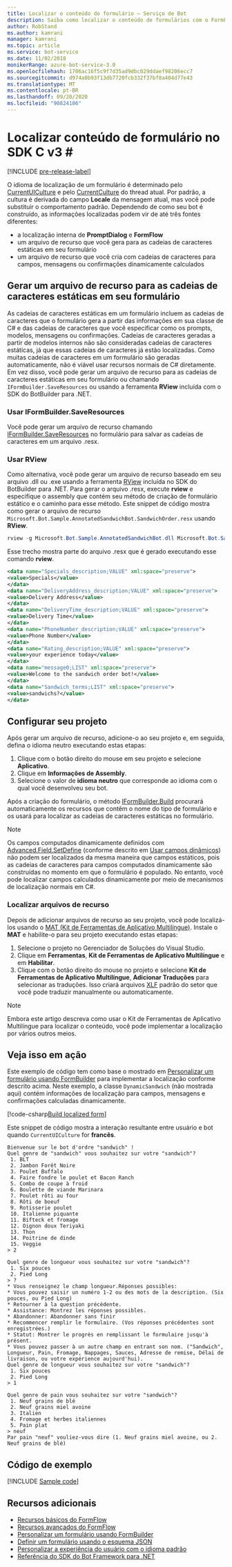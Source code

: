 ```yaml
---
title: Localizar o conteúdo do formulário – Serviço de Bot
description: Saiba como localizar o conteúdo de formulários com o FormFlow e o SDK do Bot Framework para .NET.
author: RobStand
ms.author: kamrani
manager: kamrani
ms.topic: article
ms.service: bot-service
ms.date: 11/02/2018
monikerRange: azure-bot-service-3.0
ms.openlocfilehash: 1706ac16f5c9f7d35ad9dbc029ddaef98206ecc7
ms.sourcegitcommit: d974a0b93f13db7720fcb332f37bf8a404d77e43
ms.translationtype: MT
ms.contentlocale: pt-BR
ms.lasthandoff: 09/20/2020
ms.locfileid: "90824106"
---
```

# <a name="localize-form-content-in-the-v3-c-sdk"></a>Localizar conteúdo de formulário no SDK C v3 \#

[!INCLUDE [pre-release-label](../includes/pre-release-label-v3.md)]

O idioma de localização de um formulário é determinado pelo [CurrentUICulture](https://msdn.microsoft.com/library/system.threading.thread.currentuiculture(v=vs.110).aspx) e pelo [CurrentCulture](https://msdn.microsoft.com/library/system.threading.thread.currentculture(v=vs.110).aspx) do thread atual.
Por padrão, a cultura é derivada do campo **Locale** da mensagem atual, mas você pode substituir o comportamento padrão.
Dependendo de como seu bot é construído, as informações localizadas podem vir de até três fontes diferentes:

- a localização interna de **PromptDialog** e **FormFlow**
- um arquivo de recurso que você gera para as cadeias de caracteres estáticas em seu formulário
- um arquivo de recurso que você cria com cadeias de caracteres para campos, mensagens ou confirmações dinamicamente calculados

## <a name="generate-a-resource-file-for-the-static-strings-in-your-form"></a>Gerar um arquivo de recurso para as cadeias de caracteres estáticas em seu formulário

As cadeias de caracteres estáticas em um formulário incluem as cadeias de caracteres que o formulário gera a partir das informações em sua classe de C# e das cadeias de caracteres que você especificar como os prompts, modelos, mensagens ou confirmações.
Cadeias de caracteres geradas a partir de modelos internos não são consideradas cadeias de caracteres estáticas, já que essas cadeias de caracteres já estão localizadas.
Como muitas cadeias de caracteres em um formulário são geradas automaticamente, não é viável usar recursos normais de C# diretamente.
Em vez disso, você pode gerar um arquivo de recurso para as cadeias de caracteres estáticas em seu formulário ou chamando `IFormBuilder.SaveResources` ou usando a ferramenta **RView** incluída com o SDK do BotBuilder para .NET.

### <a name="use-iformbuildersaveresources"></a>Usar IFormBuilder.SaveResources

Você pode gerar um arquivo de recurso chamando [IFormBuilder.SaveResources][saveResources] no formulário para salvar as cadeias de caracteres em um arquivo .resx.

### <a name="use-rview"></a>Usar RView

Como alternativa, você pode gerar um arquivo de recurso baseado em seu arquivo .dll ou .exe usando a ferramenta <a href="https://aka.ms/v3-cs-RView-library" target="_blank">RView</a> incluída no SDK do BotBuilder para .NET.
Para gerar o arquivo .resx, execute **rview** e especifique o assembly que contém seu método de criação de formulário estático e o caminho para esse método.
Este snippet de código mostra como gerar o arquivo de recurso `Microsoft.Bot.Sample.AnnotatedSandwichBot.SandwichOrder.resx` usando **RView**.

```csharp
rview -g Microsoft.Bot.Sample.AnnotatedSandwichBot.dll Microsoft.Bot.Sample.AnnotatedSandwichBot.SandwichOrder.BuildForm
```

Esse trecho mostra parte do arquivo .resx que é gerado executando esse comando **rview**.

```xml
<data name="Specials_description;VALUE" xml:space="preserve">
<value>Specials</value>
</data>
<data name="DeliveryAddress_description;VALUE" xml:space="preserve">
<value>Delivery Address</value>
</data>
<data name="DeliveryTime_description;VALUE" xml:space="preserve">
<value>Delivery Time</value>
</data>
<data name="PhoneNumber_description;VALUE" xml:space="preserve">
<value>Phone Number</value>
</data>
<data name="Rating_description;VALUE" xml:space="preserve">
<value>your experience today</value>
</data>
<data name="message0;LIST" xml:space="preserve">
<value>Welcome to the sandwich order bot!</value>
</data>
<data name="Sandwich_terms;LIST" xml:space="preserve">
<value>sandwichs?</value>
</data>
```

## <a name="configure-your-project"></a>Configurar seu projeto

Após gerar um arquivo de recurso, adicione-o ao seu projeto e, em seguida, defina o idioma neutro executando estas etapas: 

1. Clique com o botão direito do mouse em seu projeto e selecione **Aplicativo**.
2. Clique em **Informações de Assembly**.
3. Selecione o valor de **idioma neutro** que corresponde ao idioma com o qual você desenvolveu seu bot.

Após a criação do formulário, o método [IFormBuilder.Build][build] procurará automaticamente os recursos que contêm o nome do tipo de formulário e os usará para localizar as cadeias de caracteres estáticas no formulário. 

> [!NOTE]
> Os campos computados dinamicamente definidos com [Advanced.Field.SetDefine][setDefine] (conforme descrito em [Usar campos dinâmicos](bot-builder-dotnet-formflow-formbuilder.md#dynamically-define-field-values-confirmations-and-messages)) não podem ser localizados da mesma maneira que campos estáticos, pois as cadeias de caracteres para campos computados dinamicamente são construídas no momento em que o formulário é populado. No entanto, você pode localizar campos calculados dinamicamente por meio de mecanismos de localização normais em C#.

### <a name="localize-resource-files"></a>Localizar arquivos de recurso 

Depois de adicionar arquivos de recurso ao seu projeto, você pode localizá-los usando o <a href="https://developer.microsoft.com/windows/develop/multilingual-app-toolkit" target="_blank">MAT (Kit de Ferramentas de Aplicativo Multilíngue)</a>. Instale o **MAT** e habilite-o para seu projeto executando estas etapas:

1. Selecione o projeto no Gerenciador de Soluções do Visual Studio.
2. Clique em **Ferramentas**, **Kit de Ferramentas de Aplicativo Multilíngue**  e em **Habilitar**.
3. Clique com o botão direito do mouse no projeto e selecione **Kit de Ferramentas de Aplicativo Multilíngue**, **Adicionar Traduções** para selecionar as traduções. Isso criará arquivos <a href="https://en.wikipedia.org/wiki/XLIFF" target="_blank">XLF</a> padrão do setor que você pode traduzir manualmente ou automaticamente.

> [!NOTE]
> Embora este artigo descreva como usar o Kit de Ferramentas de Aplicativo Multilíngue para localizar o conteúdo, você pode implementar a localização por vários outros meios.

## <a name="see-it-in-action"></a>Veja isso em ação

Este exemplo de código tem como base o mostrado em [Personalizar um formulário usando FormBuilder](bot-builder-dotnet-formflow-formbuilder.md) para implementar a localização conforme descrito acima. Neste exemplo, a classe `DynamicSandwich` (não mostrada aqui) contém informações de localização para campos, mensagens e confirmações calculadas dinamicamente.

[!code-csharp[Build localized form](../includes/code/dotnet-formflow-localize.cs#buildLocalizedForm)]

Este snippet de código mostra a interação resultante entre usuário e bot quando `CurrentUICulture` for **francês**.

```console
Bienvenue sur le bot d'ordre "sandwich" !
Quel genre de "sandwich" vous souhaitez sur votre "sandwich"?
 1. BLT
 2. Jambon Forêt Noire
 3. Poulet Buffalo
 4. Faire fondre le poulet et Bacon Ranch
 5. Combo de coupe à froid
 6. Boulette de viande Marinara
 7. Poulet rôti au four
 8. Rôti de boeuf
 9. Rotisserie poulet
 10. Italienne piquante
 11. Bifteck et fromage
 12. Oignon doux Teriyaki
 13. Thon
 14. Poitrine de dinde
 15. Veggie
> 2

Quel genre de longueur vous souhaitez sur votre "sandwich"?
 1. Six pouces
 2. Pied Long
> ?
* Vous renseignez le champ longueur.Réponses possibles:
* Vous pouvez saisir un numéro 1-2 ou des mots de la description. (Six pouces, ou Pied Long)
* Retourner à la question précédente.
* Assistance: Montrez les réponses possibles.
* Abandonner: Abandonner sans finir
* Recommencer remplir le formulaire. (Vos réponses précédentes sont enregistrées.)
* Statut: Montrer le progrès en remplissant le formulaire jusqu'à présent.
* Vous pouvez passer à un autre champ en entrant son nom. ("Sandwich", Longueur, Pain, Fromage, Nappages, Sauces, Adresse de remise, Délai de livraison, ou votre expérience aujourd'hui).
Quel genre de longueur vous souhaitez sur votre "sandwich"?
 1. Six pouces
 2. Pied Long
> 1

Quel genre de pain vous souhaitez sur votre "sandwich"?
 1. Neuf grains de blé
 2. Neuf grains miel avoine
 3. Italien
 4. Fromage et herbes italiennes
 5. Pain plat
> neuf
Par pain "neuf" vouliez-vous dire (1. Neuf grains miel avoine, ou 2. Neuf grains de blé)
```

## <a name="sample-code"></a>Código de exemplo

[!INCLUDE [Sample code](../includes/snippet-dotnet-formflow-samples.md)]

## <a name="additional-resources"></a>Recursos adicionais

- [Recursos básicos do FormFlow](bot-builder-dotnet-formflow.md)
- [Recursos avançados do FormFlow](bot-builder-dotnet-formflow-advanced.md)
- [Personalizar um formulário usando FormBuilder](bot-builder-dotnet-formflow-formbuilder.md)
- [Definir um formulário usando o esquema JSON](bot-builder-dotnet-formflow-json-schema.md)
- [Personalizar a experiência do usuário com o idioma padrão](bot-builder-dotnet-formflow-pattern-language.md)
- <a href="/dotnet/api/?view=botbuilder-3.11.0" target="_blank">Referência do SDK do Bot Framework para .NET</a>

[build]: /dotnet/api/microsoft.bot.builder.formflow.formbuilder-1.build 

[setDefine]: /dotnet/api/microsoft.bot.builder.formflow.advanced.field-1.setdefine

[saveResources]: /dotnet/api/microsoft.bot.builder.formflow.iform-1.saveresources
